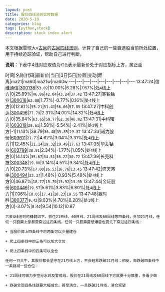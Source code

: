 ```yaml
---
layout: post
title: 股价四线法则实时数据
date: 2020-5-10
categories: blog
tags: [python,stock]
description: stock index alert
---
```



本文根据雪球大v[古泉](https://xueqiu.com/u/7148646888)的[古泉四线法则](https://xueqiu.com/7148646888/130498192)，计算了自己的一些自选股当前所处位置，用于持续追踪验证，帮助自己进行判断。

**说明**：下表中4线对应取值为`红色`表示最新价处于对应指标上方，属正面

时间|名称|代码|最新价|当日|3日|5日|位置|变动|距离|ma21|ma60|ma21w|ma60w
---|---|---|---|---|---|---|---|---
13:47:24|信维通信|[300136](https://xueqiu.com/S/SZ300136)|`53.02`|10.00%|6.28%|7.67%|处`4`线上方|0|25.89%|`46.86`|`42.04`|`43.24`|`37.42`
13:47:27|寒锐钴业|[300618](https://xueqiu.com/S/SZ300618)|`62.08`|1.77%|-0.77%|0.16%|处`4`线上方|0|12.81%|`55.21`|`51.41`|`56.06`|`57.85`
13:47:27|中科创达|[300496](https://xueqiu.com/S/SZ300496)|`77.79`|2.31%|14.00%|14.32%|处`4`线上方|0|35.84%|`63.65`|`59.77`|`62.30`|`46.82`
13:47:31|中科曙光|[603019](https://xueqiu.com/S/SH603019)|`38.61`|1.58%|-5.54%|-2.41%|处`3`线上方|-1|11.13%|38.79|`36.48`|`35.85`|`29.37`
13:47:33|诺力股份|[603611](https://xueqiu.com/S/SH603611)|`21.72`|4.62%|3.04%|3.31%|处`4`线上方|1|12.45%|`21.14`|`19.32`|`19.49`|`17.63`
13:47:35|华友钴业|[603799](https://xueqiu.com/S/SH603799)|`38.91`|2.34%|-1.77%|1.05%|处`4`线上方|0|14.14%|`35.67`|`34.31`|`36.22`|`30.72`
13:47:39|长亮科技|[300348](https://xueqiu.com/S/SZ300348)|`19.08`|3.14%|4.51%|9.34%|处`4`线上方|0|20.73%|`17.00`|`16.53`|`16.76`|`13.45`
13:47:42|盛天网络|[300494](https://xueqiu.com/S/SZ300494)|`23.37`|1.48%|-0.93%|5.49%|处`4`线上方|0|46.87%|`18.77`|`15.70`|`15.92`|`13.95`
13:47:44|金证股份|[600446](https://xueqiu.com/S/SH600446)|`19.57`|5.61%|3.83%|6.80%|处`4`线上方|1|7.06%|`18.05`|`17.41`|`18.23`|`19.55`
13:47:48|赢时胜|[300377](https://xueqiu.com/S/SZ300377)|`9.42`|9.03%|4.78%|8.28%|处`1`线上方|0|-3.07%|`8.62`|9.54|10.12|10.87

```
古泉4线法则的精髓如下。抓住21日线、60日线、21周线及60周线等四条线，外加21月线，任何一只股票上涨都要穿过这四条线，任何一只股票要想爆雷也要先下穿过这四条线：

+ 当股价爬上四条线中的两条可以少量建仓

+ 爬上四条线中的三条可以加大仓位

+ 爬上四条线中的四条可以全仓

任何一只大牛，其股价都会坚守在21月线上方，不会轻易跌破21月线；相反，每跌破四条线中一条就减一些仓位：

+ 21周线可做为多空分水岭及警戒线，股价在21周线及60周线下方就要十分慎重，多看少做

+ 跌破全部四条线就要大幅减仓，甚至清仓，一旦跌破21月线，清仓观望
```